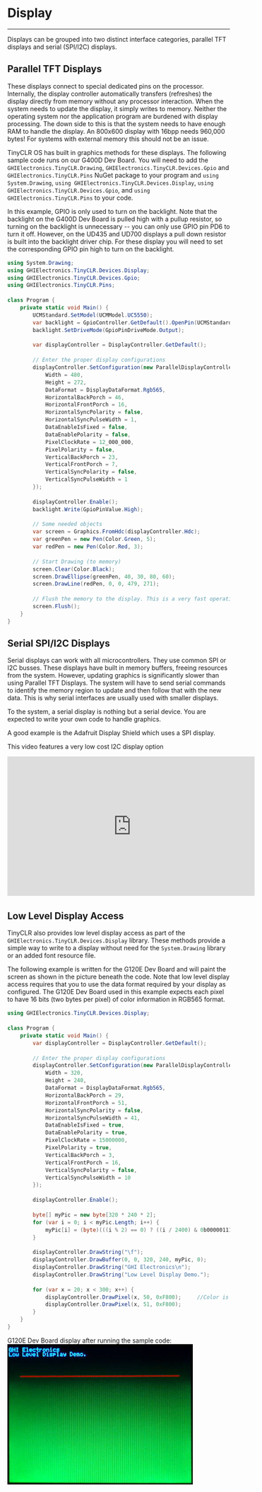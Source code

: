 # Display
---
Displays can be grouped into two distinct interface categories, parallel TFT displays and serial (SPI/I2C) displays.

## Parallel TFT Displays
These displays connect to special dedicated pins on the processor. Internally, the display controller automatically transfers (refreshes) the display directly from memory without any processor interaction. When the system needs to update the display, it simply writes to memory. Neither the operating system nor the application program are burdened with display processing. The down side to this is that the system needs to have enough RAM to handle the display. An 800x600 display with 16bpp needs 960,000 bytes! For systems with external memory this should not be an issue.

TinyCLR OS has built in graphics methods for these displays. The following sample code runs on our G400D Dev Board. You will need to add the `GHIElectronics.TinyCLR.Drawing`, `GHIElectronics.TinyCLR.Devices.Gpio` and `GHIElectronics.TinyCLR.Pins` NuGet package to your program and `using System.Drawing`, `using GHIElectronics.TinyCLR.Devices.Display`, `using GHIElectronics.TinyCLR.Devices.Gpio`, and `using GHIElectronics.TinyCLR.Pins` to your code.

In this example, GPIO is only used to turn on the backlight. Note that the backlight on the G400D Dev Board is pulled high with a pullup resistor, so turning on the backlight is unnecessary -- you can only use GPIO pin PD6 to turn it off. However, on the UD435 and UD700 displays a pull down resistor is built into the backlight driver chip. For these display you will need to set the corresponding GPIO pin high to turn on the backlight.

```cs
using System.Drawing;
using GHIElectronics.TinyCLR.Devices.Display;
using GHIElectronics.TinyCLR.Devices.Gpio;
using GHIElectronics.TinyCLR.Pins;

class Program {
    private static void Main() {
        UCMStandard.SetModel(UCMModel.UC5550);
        var backlight = GpioController.GetDefault().OpenPin(UCMStandard.GpioPin.A);
        backlight.SetDriveMode(GpioPinDriveMode.Output);

        var displayController = DisplayController.GetDefault();

        // Enter the proper display configurations
        displayController.SetConfiguration(new ParallelDisplayControllerSettings {
            Width = 480,
            Height = 272,
            DataFormat = DisplayDataFormat.Rgb565,
            HorizontalBackPorch = 46,
            HorizontalFrontPorch = 16,
            HorizontalSyncPolarity = false,
            HorizontalSyncPulseWidth = 1,
            DataEnableIsFixed = false,
            DataEnablePolarity = false,
            PixelClockRate = 12_000_000,
            PixelPolarity = false,
            VerticalBackPorch = 23,
            VerticalFrontPorch = 7,
            VerticalSyncPolarity = false,
            VerticalSyncPulseWidth = 1
        });

        displayController.Enable();
        backlight.Write(GpioPinValue.High);

        // Some needed objects
        var screen = Graphics.FromHdc(displayController.Hdc);
        var greenPen = new Pen(Color.Green, 5);
        var redPen = new Pen(Color.Red, 3);

        // Start Drawing (to memory)
        screen.Clear(Color.Black);
        screen.DrawEllipse(greenPen, 40, 30, 80, 60);
        screen.DrawLine(redPen, 0, 0, 479, 271);

        // Flush the memory to the display. This is a very fast operation.
        screen.Flush();
    }
}
```

## Serial SPI/I2C Displays
Serial displays can work with all microcontrollers. They use common SPI or I2C busses. These displays have built in memory buffers, freeing resources from the system. However, updating graphics is significantly slower than using Parallel TFT Displays. The system will have to send serial commands to identify the memory region to update and then follow that with the new data. This is why serial interfaces are usually used with smaller displays.

To the system, a serial display is nothing but a serial device. You are expected to write your own code to handle graphics.

A good example is the Adafruit Display Shield which uses a SPI display.

This video features a very low cost I2C display option

<iframe width="560" height="315" src="https://www.youtube.com/embed/CL-nSqaGVaw" frameborder="0" allowfullscreen></iframe>

## Low Level Display Access
TinyCLR also provides low level display access as part of the `GHIElectronics.TinyCLR.Devices.Display` library. These methods provide a simple way to write to a display without need for the `System.Drawing` library or an added font resource file.

The following example is written for the G120E Dev Board and will paint the screen as shown in the picture beneath the code. Note that low level display access requires that you to use the data format required by your display as configured. The G120E Dev Board used in this example expects each pixel to have 16 bits (two bytes per pixel) of color information in RGB565 format.

```csharp
using GHIElectronics.TinyCLR.Devices.Display;

class Program {
    private static void Main() {
        var displayController = DisplayController.GetDefault();

        // Enter the proper display configurations
        displayController.SetConfiguration(new ParallelDisplayControllerSettings {
            Width = 320,
            Height = 240,
            DataFormat = DisplayDataFormat.Rgb565,
            HorizontalBackPorch = 29,
            HorizontalFrontPorch = 51,
            HorizontalSyncPolarity = false,
            HorizontalSyncPulseWidth = 41,
            DataEnableIsFixed = true,
            DataEnablePolarity = true,
            PixelClockRate = 15000000,
            PixelPolarity = true,
            VerticalBackPorch = 3,
            VerticalFrontPorch = 16,
            VerticalSyncPolarity = false,
            VerticalSyncPulseWidth = 10
        });

        displayController.Enable();

        byte[] myPic = new byte[320 * 240 * 2];
        for (var i = 0; i < myPic.Length; i++) {
            myPic[i] = (byte)(((i % 2) == 0) ? ((i / 2400) & 0b00000111) << 5 : i / 19200);
        }

        displayController.DrawString("\f");
        displayController.DrawBuffer(0, 0, 320, 240, myPic, 0);
        displayController.DrawString("GHI Electronics\n");
        displayController.DrawString("Low Level Display Demo.");

        for (var x = 20; x < 300; x++) {
            displayController.DrawPixel(x, 50, 0xF800);     //Color is 31,0,0 (RGB565).
            displayController.DrawPixel(x, 51, 0xF800);
        }
    }
}

```

G120E Dev Board display after running the sample code:
![Low Level Display Sample](images/low-level-display-sample.jpg)
